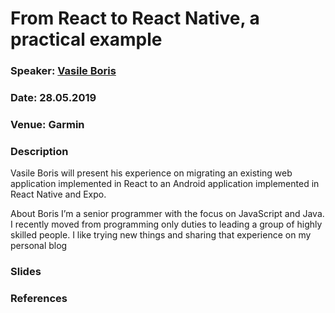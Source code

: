 # From React to React Native, a practical example

### Speaker: [Vasile Boris](https://www.linkedin.com/in/vasileboris/)
### Date: 28.05.2019
### Venue: Garmin
### Description
Vasile Boris will present his experience on migrating an existing web application implemented in React to an Android application implemented in React Native and Expo.

About Boris
I’m a senior programmer with the focus on JavaScript and Java. I recently moved from programming only duties to leading a group of highly skilled people. I like trying new things and sharing that experience on my personal blog
### Slides
### References

